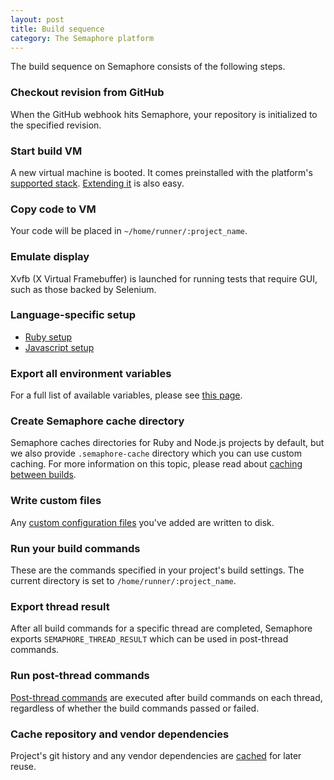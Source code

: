 ```yaml
---
layout: post
title: Build sequence
category: The Semaphore platform
---
```


The build sequence on Semaphore consists of the following steps.

### Checkout revision from GitHub

When the GitHub webhook hits Semaphore, your repository is initialized to the specified revision.

### Start build VM

A new virtual machine is booted. It comes preinstalled with the platform's [supported stack](/docs/supported-stack.html). [Extending it](/docs/how-to-install-dependency.html) is also easy.

### Copy code to VM

Your code will be placed in `~/home/runner/:project_name`.

### Emulate display

Xvfb (X Virtual Framebuffer) is launched for running tests that require GUI, such as those backed by Selenium.

### Language-specific setup

* [Ruby setup](/docs/ruby.html)
* [Javascript setup](/docs/javascript.html)

### Export all environment variables

For a full list of available variables, please see [this page](/docs/available-environment-variables.html).

### Create Semaphore cache directory

Semaphore caches directories for Ruby and Node.js projects by default, but we also provide `.semaphore-cache` directory which you can use custom caching. For more information on this topic, please read about [caching between builds](/docs/caching-between-builds.html).

### Write custom files

Any [custom configuration files](/docs/adding-custom-configuration-files.html) you've added are written to disk.

### Run your build commands

These are the commands specified in your project's build settings. The current directory is set to `/home/runner/:project_name`.

### Export thread result

After all build commands for a specific thread are completed, Semaphore exports `SEMAPHORE_THREAD_RESULT` which can be used in post-thread commands.

### Run post-thread commands

[Post-thread commands](/docs/using-post-thread-commands.html) are executed after build commands on each thread, regardless of whether the build commands passed or failed.

### Cache repository and vendor dependencies

Project's git history and any vendor dependencies are [cached](/docs/caching-between-builds.html) for later reuse.
